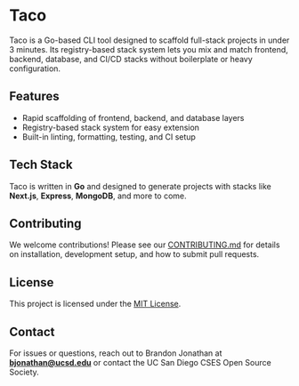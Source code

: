 # Taco

Taco is a Go-based CLI tool designed to scaffold full-stack projects in under 3 minutes. Its registry-based stack system lets you mix and match frontend, backend, database, and CI/CD stacks without boilerplate or heavy configuration.

## Features
- Rapid scaffolding of frontend, backend, and database layers
- Registry-based stack system for easy extension
- Built-in linting, formatting, testing, and CI setup

## Tech Stack
Taco is written in **Go** and designed to generate projects with stacks like **Next.js**, **Express**, **MongoDB**, and more to come.

## Contributing
We welcome contributions! Please see our [CONTRIBUTING.md](CONTRIBUTING.md) for details on installation, development setup, and how to submit pull requests.

## License
This project is licensed under the [MIT License](LICENSE).

## Contact
For issues or questions, reach out to Brandon Jonathan at **bjonathan@ucsd.edu** or contact the UC San Diego CSES Open Source Society.
